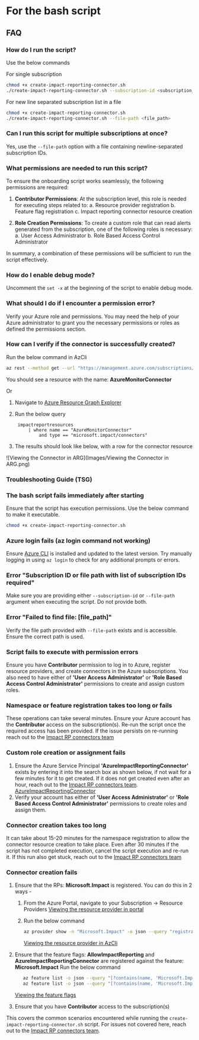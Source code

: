# For the bash script

## FAQ

### How do I run the script?

Use the below commands

For single subscription

```bash
chmod +x create-impact-reporting-connector.sh
./create-impact-reporting-connector.sh --subscription-id <subscription_id>
```

For new line separated subscription list in a file

```bash
chmod +x create-impact-reporting-connector.sh
./create-impact-reporting-connector.sh --file-path <file_path>
```

### Can I run this script for multiple subscriptions at once?

Yes, use the `--file-path` option with a file containing newline-separated subscription IDs.

### What permissions are needed to run this script?

To ensure the onboarding script works seamlessly, the following permissions are required:

1. **Contributor Permissions**: At the subscription level, this role is needed for executing steps related to:
    a. Resource provider registration
    b. Feature flag registration
    c. Impact reporting connector resource creation

2. **Role Creation Permissions**: To create a custom role that can read alerts generated from the subscription, one of the following roles is necessary:
    a. User Access Administrator
    b. Role Based Access Control Administrator

In summary, a combination of these permissions will be sufficient to run the script effectively.

### How do I enable debug mode?

Uncomment the `set -x` at the beginning of the script to enable debug mode.

### What should I do if I encounter a permission error?

Verify your Azure role and permissions. You may need the help of your Azure administrator to grant you the necessary permissions or roles as defined the permissions section.

### How can I verify if the connector is successfully created?

Run the below command in AzCli

```bash
az rest --method get --url "https://management.azure.com/subscriptions/<subscription-id>/providers/Microsoft.Impact/connectors?api-version=2024-05-01-preview"
```

You should see a resource with the name: **AzureMonitorConnector**

Or

1. Navigate to [Azure Resource Graph Explorer](https://portal.azure.com/#view/HubsExtension/ArgQueryBlade)
2. Run the below query

   ```kql
    impactreportresources
        | where name == "AzureMonitorConnector" 
            and type == "microsoft.impact/connectors"
   ```

3. The results should look like below, with a row for the connector resource

![Viewing the Connector in ARG](Images/Viewing the Connector in ARG.png)

### Troubleshooting Guide (TSG)

### The bash script fails immediately after starting

Ensure that the script has execution permissions. Use the below command to make it executable.

```bash
chmod +x create-impact-reporting-connector.sh
```

### Azure login fails (az login command not working)

Ensure [Azure CLI](https://learn.microsoft.com/en-us/cli/azure/install-azure-cli) is installed and updated to the latest version. Try manually logging in using `az login` to check for any additional prompts or errors.

### Error "Subscription ID or file path with list of subscription IDs required"

Make sure you are providing either `--subscription-id` or `--file-path` argument when executing the script. Do not provide both.

### Error "Failed to find file: [file_path]"

Verify the file path provided with `--file-path` exists and is accessible. Ensure the correct path is used.

### Script fails to execute with permission errors

Ensure you have **Contributor** permission to log in to Azure, register resource providers, and create connectors in the Azure subscriptions.
You also need to have either of **'User Access Administrator'** or **'Role Based Access Control Administrator'** permissions to create and assign custom roles.

### Namespace or feature registration takes too long or fails

These operations can take several minutes. Ensure your Azure account has the **Contributor** access on the subscription(s). Re-run the script once the required access has been provided. If the issue persists on re-running reach out to the [Impact RP connectors team](mailto:impactrp-preview@microsoft.com)

### Custom role creation or assignment fails

1. Ensure the Azure Service Principal **'AzureImpactReportingConnector'** exists by entering it into the search box as shown below, if not wait for a few minutes for it to get created. If it does not get created even after an hour, reach out to the [Impact RP connectors team](mailto:impactrp-preview@microsoft.com).
   [AzureImpactReportingConnector](Images/Checking%20the%20Service%20Principal.png)
2. Verify your account has either of **'User Access Administrator'** or **'Role Based Access Control Administrator'** permissions to create roles and assign them.

### Connector creation takes too long

It can take about 15-20 minutes for the namespace registration to allow the connector resource creation to take place. Even after 30 minutes if the script has not completed execution, cancel the script execution and re-run it. If this run also get stuck, reach out to the [Impact RP connectors team](mailto:impactrp-preview@microsoft.com)

### Connector creation fails

1. Ensure that the RPs: **Microsoft.Impact** is registered. You can do this in 2 ways -
   1. From the Azure Portal, navigate to your Subscription -> Resource Providers
      [Viewing the resource provider in portal](Images/Viewing%20the%20Resource%20Provider%20In%20Portal.png)

   2. Run the below command

      ```bash
      az provider show -n "Microsoft.Impact" -o json --query "registrationState"
      ```

      [Viewing the resource provider in AzCli](Images/Viewing%20the%20Resource%20Provider%20In%20AzCli.png)

2. Ensure that the feature flags: **AllowImpactReporting** and **AzureImpactReportingConnector** are registered against the feature: **Microsoft.Impact**
   Run the below command

   ```bash
      az feature list -o json --query "[?contains(name, 'Microsoft.Impact/AllowImpactReporting')].{Name:name,State:properties.state}"
      az feature list -o json --query "[?contains(name, 'Microsoft.Impact/AzureImpactReportingConnector')].{Name:name,State:properties.state}"
      ```

      [Viewing the feature flags](Images/Viewing%20the%20Feature%20Flags%20In%20AzCli.png)

3. Ensure that you have **Contributor** access to the subscription(s)

This covers the common scenarios encountered while running the `create-impact-reporting-connector.sh` script. For issues not covered here, reach out to the [Impact RP connectors team](mailto:impactrp-preview@microsoft.com).
